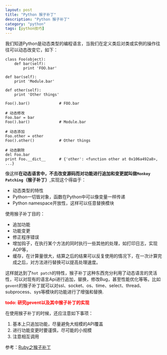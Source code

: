 ```yaml
---
layout: post
title: "Python 猴子补丁"
description: "Python 猴子补丁"
category: "python"
tags: [python技巧]
---
```


<p>我们知道Python是动态类型的编程语言，当我们在定义类后对类或实例的操作往往可以动态改变它，如下：</p>

<pre><code>class Foo(object):
    def bar(self):
        print 'FOO.bar'

def bar(self):
    print 'Module.bar'

def other(self):
    print 'Other things'

Foo().bar()             # FOO.bar

# 动态修改
Foo.bar = bar
Foo().bar()             # Module.bar

# 动态添加
Foo.other = other
Foo().other()           # Other things

# 动态删除
del Foo.bar
print Foo.__dict__      # {'other': &lt;function other at 0x106a492a8&gt;, ...}
</code></pre>

<p>像这样<strong>在动态语言中，不去改变源码而对功能进行追加和变更就叫做<code>Monkey Patching</code>（猴子补丁）</strong>,实现这个得益于：</p>

<ul>
<li>动态类型的特性</li>
<li>Python一切皆对象，函数在Python中可以像变量一样传递</li>
<li>Python namespace开放性，这样可以任意替换模块</li>
</ul>

<p>使用猴子补丁目的：</p>

<ul>
<li>追加功能 </li>
<li>功能变更 </li>
<li>修正程序错误 </li>
<li>增加钩子，在执行某个方法的同时执行一些其他的处理，如打印日志，实现AOP等， </li>
<li>缓存，在计算量很大，结算之后的结果可以反复使用的情况下，在一次计算完成之后，对方法进行替换可以提高处理速度。 </li>
</ul>

<p>这样就达到了<code>hot patch</code>的特性，猴子补丁这种东西充分利用了动态语言的灵活性，可以对现有的语言Api进行追加，替换，修改Bug，甚至性能优化等等。比如<code>gevent</code>的猴子补丁就可以对ssl、socket、os、time、select、thread、subprocess、sys等模块的功能进行了增强和替换.</p>

<p><b style="color:red">todo: 研究gevent以及其中猴子补丁的实现</b></p>

<p>在使用猴子补丁的时候，还应注意如下事项：</p>

<ol>
<li>基本上只追加功能，尽量避免大规模的API覆盖 </li>
<li>进行功能变更时要谨慎，尽可能的小规模 </li>
<li>注意相互调用</li>
</ol>

<p>参考：<a href="http://ningandjiao.iteye.com/blog/1567759">Ruby之猴子补丁</a></p>

